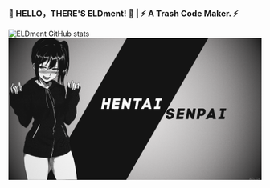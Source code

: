 ### 👋 HELLO，THERE'S ELDment! 👋 | ⚡ A Trash Code Maker. ⚡
![ELDment GitHub stats](https://github-readme-stats.vercel.app/api/?username=ELDment&show_icons=true&title_color=fff&icon_color=fff&text_color=9f9f9f&bg_color=151515)
![image](https://github.com/ELDment/ELDment/blob/main/BackGround.png)
